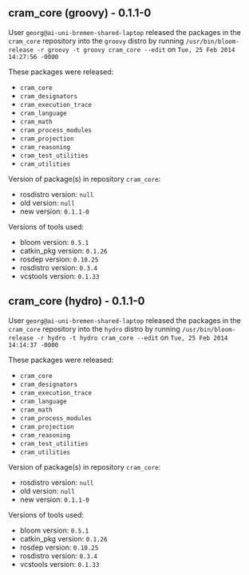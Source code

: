 ## cram_core (groovy) - 0.1.1-0

User `georg@ai-uni-bremen-shared-laptop` released the packages in the `cram_core` repository into the `groovy` distro by running `/usr/bin/bloom-release -r groovy -t groovy cram_core --edit` on `Tue, 25 Feb 2014 14:27:56 -0000`

These packages were released:
- `cram_core`
- `cram_designators`
- `cram_execution_trace`
- `cram_language`
- `cram_math`
- `cram_process_modules`
- `cram_projection`
- `cram_reasoning`
- `cram_test_utilities`
- `cram_utilities`

Version of package(s) in repository `cram_core`:
- rosdistro version: `null`
- old version: `null`
- new version: `0.1.1-0`

Versions of tools used:
- bloom version: `0.5.1`
- catkin_pkg version: `0.1.26`
- rosdep version: `0.10.25`
- rosdistro version: `0.3.4`
- vcstools version: `0.1.33`


## cram_core (hydro) - 0.1.1-0

User `georg@ai-uni-bremen-shared-laptop` released the packages in the `cram_core` repository into the `hydro` distro by running `/usr/bin/bloom-release -r hydro -t hydro cram_core --edit` on `Tue, 25 Feb 2014 14:14:37 -0000`

These packages were released:
- `cram_core`
- `cram_designators`
- `cram_execution_trace`
- `cram_language`
- `cram_math`
- `cram_process_modules`
- `cram_projection`
- `cram_reasoning`
- `cram_test_utilities`
- `cram_utilities`

Version of package(s) in repository `cram_core`:
- rosdistro version: `null`
- old version: `null`
- new version: `0.1.1-0`

Versions of tools used:
- bloom version: `0.5.1`
- catkin_pkg version: `0.1.26`
- rosdep version: `0.10.25`
- rosdistro version: `0.3.4`
- vcstools version: `0.1.33`


